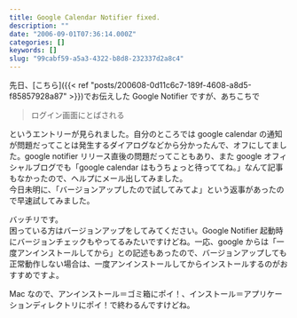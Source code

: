 ```yaml
---
title: Google Calendar Notifier fixed.
description: ""
date: "2006-09-01T07:36:14.000Z"
categories: []
keywords: []
slug: "99cabf59-a5a3-4322-b8d8-232337d2a8c4"
---
```


先日、[こちら]({{< ref "posts/200608-0d11c6c7-189f-4608-a8d5-f85857928a87" >}})でお伝えした Google Notifier ですが、あちこちで

> ログイン画面にとばされる

というエントリーが見られました。自分のところでは google calendar の通知が問題だってことは発生するダイアログなどから分かったんで、オフにしてました。google notifier リリース直後の問題だってこともあり、また google オフィシャルブログでも「google calendar はもうちょっと待っててね。」なんて記事もなかったので、ヘルプにメール出してみました。  
今日未明に、「バージョンアップしたので試してみてよ」という返事があったので早速試してみました。

バッチリです。  
困っている方はバージョンアップをしてみてください。Google Notifier 起動時にバージョンチェックもやってるみたいですけどね。一応、google からは「一度アンインストールしてから」との記述もあったので、バージョンアップしても正常動作しない場合は、一度アンインストールしてからインストールするのがおすすめですよ。

Mac なので、アンインストール＝ゴミ箱にポイ！、インストール＝アプリケーションディレクトリにポイ！で終わるんですけどね。
